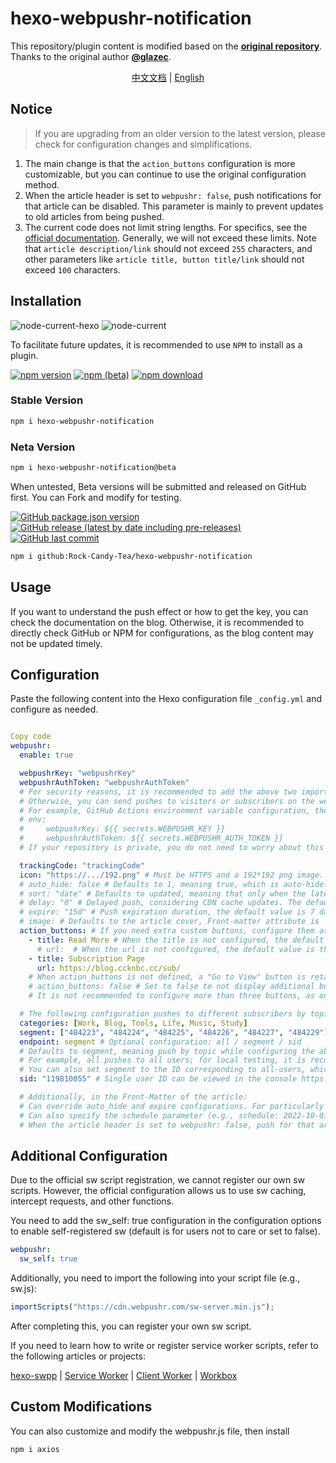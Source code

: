 # hexo-webpushr-notification

This repository/plugin content is modified based on the **[original repository](https://github.com/glazec/hexo-web-push-notification)**. Thanks to the original author **[@glazec](https://github.com/glazec)**.

<center>

[中文文档](/README.md) | [English](/README-EN.md)

</center>

## Notice ##

> If you are upgrading from an older version to the latest version, please check for configuration changes and simplifications.

1. The main change is that the `action_buttons` configuration is more customizable, but you can continue to use the original configuration method.
2. When the article header is set to `webpushr: false`, push notifications for that article can be disabled. This parameter is mainly to prevent updates to old articles from being pushed.
3. The current code does not limit string lengths. For specifics, see the [official documentation](https://docs.webpushr.com/send-push-to-a-segment). Generally, we will not exceed these limits. Note that `article description/link` should not exceed `255` characters, and other parameters like `article title, button title/link` should not exceed `100` characters.

## Installation ##

![node-current-hexo](https://img.shields.io/node/v/hexo?label=Hexo%20Requirements&logo=node.js&style=for-the-badge) ![node-current](https://img.shields.io/node/v/hexo-webpushr-notification?label=Plugin%20Recommendations&logo=node.js&style=for-the-badge)

To facilitate future updates, it is recommended to use `NPM` to install as a plugin.

[![npm version](https://img.shields.io/npm/v/hexo-webpushr-notification?color=red&logo=npm)](https://www.npmjs.com/package/hexo-webpushr-notification/v/latest) [![npm (beta)](https://img.shields.io/npm/v/hexo-webpushr-notification/beta?logo=npm)](https://www.npmjs.com/package/hexo-webpushr-notification/v/beta) [![npm download](https://img.shields.io/npm/dw/hexo-webpushr-notification?logo=npm)](https://www.npmjs.com/package/hexo-webpushr-notification)

### Stable Version ###

```bash
npm i hexo-webpushr-notification
```

### Neta Version ###

```bash
npm i hexo-webpushr-notification@beta
```

When untested, Beta versions will be submitted and released on GitHub first. You can Fork and modify for testing.

[![GitHub package.json version](https://img.shields.io/github/package-json/v/Rock-Candy-Tea/hexo-webpushr-notification?color=brightgreen&label=github&logo=github)](https://github.com/Rock-Candy-Tea/hexo-webpushr-notification) [![GitHub release (latest by date including pre-releases)](https://img.shields.io/github/v/release/Rock-Candy-Tea/hexo-webpushr-notification?include_prereleases&logo=github)](https://github.com/Rock-Candy-Tea/hexo-webpushr-notification/releases) [![GitHub last commit](https://img.shields.io/github/last-commit/Rock-Candy-Tea/hexo-webpushr-notification?logo=github)](https://github.com/Rock-Candy-Tea/hexo-webpushr-notification)

```bash
npm i github:Rock-Candy-Tea/hexo-webpushr-notification
```

## Usage ##

If you want to understand the push effect or how to get the key, you can check the documentation on the blog. Otherwise, it is recommended to directly check GitHub or NPM for configurations, as the blog content may not be updated timely.

## Configuration ##

Paste the following content into the Hexo configuration file `_config.yml` and configure as needed.

```yaml

Copy code
webpushr:
  enable: true

  webpushrKey: "webpushrKey"
  webpushrAuthToken: "webpushrAuthToken"
  # For security reasons, it is recommended to add the above two important parameters to the system global environment variables, and delete or comment out this configuration.
  # Otherwise, you can send pushes to visitors or subscribers on the webpage https://www.webpushr.com/api-playground
  # For example, GitHub Actions environment variable configuration, the parameter names remain unchanged, the key names can be customized, as shown below
  # env:
  #     webpushrKey: ${{ secrets.WEBPUSHR_KEY }}
  #     webpushrAuthToken: ${{ secrets.WEBPUSHR_AUTH_TOKEN }}
  # If your repository is private, you do not need to worry about this issue.

  trackingCode: "trackingCode"
  icon: "https://.../192.png" # Must be HTTPS and a 192*192 png image.
  # auto_hide: false # Defaults to 1, meaning true, which is auto-hide.
  # sort: "date" # Defaults to updated, meaning that only when the latest article updates the time will it push new articles. Change to date for the first publication time of the article.
  # delay: "0" # Delayed push, considering CDN cache updates. The default timing is to push 10 minutes after hexo d, in minutes (the shortest delay is 5 minutes, set to 0 for immediate push).
  # expire: "15d" # Push expiration duration, the default value is 7 days, formatted as follows: '5m' for 5 minutes, '5h' for 5 hours, '5d' for 5 days.
  # image: # Defaults to the article cover, Front-matter attribute is 'cover' (Butterfly theme friendly option). If you do not define a default cover or this attribute, set the default image here.
  action_buttons: # If you need extra custom buttons, configure them as follows:
    - title: Read More # When the title is not configured, the default value is "Go to View".
      # url:  # When the url is not configured, the default value is the latest article link.
    - title: Subscription Page
      url: https://blog.ccknbc.cc/sub/
    # When action_buttons is not defined, a "Go to View" button is retained by default, unless set to false.
    # action_buttons: false # Set to false to not display additional buttons, as hiding the buttons will link to the current article.
    # It is not recommended to configure more than three buttons, as only the first three will be displayed.

  # The following configuration pushes to different subscribers by topic. Please configure as an array, corresponding one by one. See the usage documentation for specific locations.
  categories: [Work, Blog, Tools, Life, Music, Study]
  segment: ["484223", "484224", "484225", "484226", "484227", "484229"]
  endpoint: segment # Optional configuration: all / segment / sid
  # Defaults to segment, meaning push by topic while configuring the above options.
  # For example, all pushes to all users; for local testing, it is recommended to push only to a single user, namely yourself, and set the sid value below.
  # You can also set segment to the ID corresponding to all-users, which also achieves pushing to all users.
  sid: "119810055" # Single user ID can be viewed in the console https://app.webpushr.com/subscribers

  # Additionally, in the Front-Matter of the article:
  # Can override auto_hide and expire configurations. For particularly important articles, set to not auto-hide and extend expiration.
  # Can also specify the schedule parameter (e.g., schedule: 2022-10-01 00:00:00) for scheduled push.
  # When the article header is set to webpushr: false, push for that article can be disabled. This parameter is mainly to prevent updates to old articles from being automatically pushed.
```

## Additional Configuration ##

Due to the official sw script registration, we cannot register our own sw scripts. However, the official configuration allows us to use sw caching, intercept requests, and other functions.

You need to add the sw_self: true configuration in the configuration options to enable self-registered sw (default is for users not to care or set to false).

```yaml
webpushr:
  sw_self: true
```

Additionally, you need to import the following into your script file (e.g., sw.js):

```js
importScripts("https://cdn.webpushr.com/sw-server.min.js");
```

After completing this, you can register your own sw script.

If you need to learn how to write or register service worker scripts, refer to the following articles or projects:

[hexo-swpp](https://kmar.top/posts/73014407/) | [Service Worker](https://blog.cyfan.top/p/c0af86bb.html) | [Client Worker](https://clientworker.js.org/) | [Workbox](https://github.com/GoogleChrome/workbox)

## Custom Modifications ##

You can also customize and modify the webpushr.js file, then install

```bash
npm i axios
```
